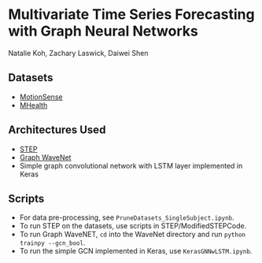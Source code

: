 # Multivariate Time Series Forecasting with Graph Neural Networks
Natalie Koh, Zachary Laswick, Daiwei Shen

## Datasets
- [MotionSense](https://github.com/mmalekzadeh/motion-sense)
- [MHealth](https://archive.ics.uci.edu/ml/datasets/mhealth+dataset)

## Architectures Used
- [STEP](https://arxiv.org/abs/2206.09113)
- [Graph WaveNet](https://arxiv.org/pdf/1906.00121)
- Simple graph convolutional network with LSTM layer implemented in Keras

## Scripts
- For data pre-processing, see `PruneDatasets_SingleSubject.ipynb`.
- To run STEP on the datasets, use scripts in STEP/ModifiedSTEPCode.
- To run Graph WaveNET, `cd` into the WaveNet directory and run `python trainpy --gcn_bool`.
- To run the simple GCN implemented in Keras, use `KerasGNNwLSTM.ipynb`.

